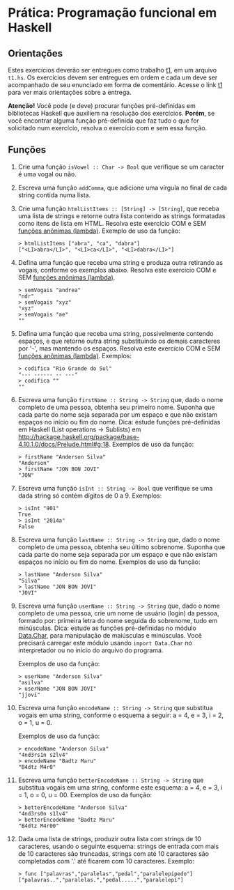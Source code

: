 # Prática: Programação funcional em Haskell

## Orientações

Estes exercícios deverão ser entregues como trabalho [t1](../../../trabalhos/t1), em um arquivo `t1.hs`. Os exercícios devem ser entregues em ordem e cada um deve ser acompanhado de seu enunciado em forma de comentário. Acesse o link [t1](../../../trabalhos/t1) para ver mais orientações sobre a entrega.

**Atenção!** Você pode (e deve) procurar funções pré-definidas em bibliotecas Haskell que auxiliem na resolução dos exercícios. **Porém**, se você encontrar alguma função pré-definida que faz tudo o que for solicitado num exercício, resolva o exercício com e sem essa função.


## Funções


1. Crie uma função `isVowel :: Char -> Bool` que verifique se um caracter é uma vogal ou não.

2. Escreva uma função `addComma`, que adicione uma vírgula no final de cada string contida numa lista.

3. Crie uma função `htmlListItems :: [String] -> [String]`, que receba uma lista de strings e retorne outra lista contendo as strings formatadas como itens de lista em HTML. Resolva este exercício COM e SEM [funções anônimas (lambda)](https://wiki.haskell.org/Anonymous_function). Exemplo de uso da função:

   ```
   > htmlListItems ["abra", "ca", "dabra"]
   ["<LI>abra</LI>", "<LI>ca</LI>", "<LI>dabra</LI>"]
   ```

4. Defina uma função que receba uma string e produza outra retirando as vogais, conforme os exemplos abaixo. Resolva este exercício COM e SEM [funções anônimas (lambda)](https://wiki.haskell.org/Anonymous_function).

   ```
   > semVogais "andrea"
   "ndr"
   > semVogais "xyz"
   "xyz"
   > semVogais "ae"
   ""
   ```

5. Defina uma função que receba uma string, possivelmente contendo espaços, e que retorne outra string substituindo os demais caracteres por '-', mas mantendo os espaços. Resolva este exercício COM e SEM [funções anônimas (lambda)](https://wiki.haskell.org/Anonymous_function). Exemplos:

   ```
   > codifica "Rio Grande do Sul"
   "--- ------ -- ---"
   > codifica ""
   ""
   ```

6. Escreva uma função `firstName :: String -> String` que, dado o nome completo de uma pessoa, obtenha seu primeiro nome. Suponha que cada parte do nome seja separada por um espaço e que não existam espaços no início ou fim do nome. Dica: estude funções pré-definidas em Haskell (List operations -> Sublists) em http://hackage.haskell.org/package/base-4.10.1.0/docs/Prelude.html#g:18.  Exemplos de uso da função:

   ```
   > firstName "Anderson Silva"
   "Anderson"
   > firstName "JON BON JOVI"
   "JON"
   ```

7. Escreva uma função `isInt :: String -> Bool` que verifique se uma dada string só contém dígitos de 0 a 9. Exemplos:

   ```
   > isInt "901"
   True
   > isInt "2014a"
   False
   ```

8. Escreva uma função `lastName :: String -> String` que, dado o nome completo de uma pessoa, obtenha seu último sobrenome. Suponha que cada parte do nome seja separada por um espaço e que não existam espaços no início ou fim do nome. Exemplos de uso da função:

   ```
   > lastName "Anderson Silva"
   "Silva"
   > lastName "JON BON JOVI"
   "JOVI"
   ```

9. Escreva uma função `userName :: String -> String` que, dado o nome completo de uma pessoa, crie um nome de usuário (login) da pessoa, formado por: primeira letra do nome seguida do sobrenome, tudo em minúsculas. Dica: estude as funções pré-definidas no módulo [Data.Char](http://hackage.haskell.org/package/base-4.10.1.0/docs/Data-Char.html), para manipulação de maiúsculas e minúsculas. Você precisará carregar este módulo usando `import Data.Char` no interpretador ou no início do arquivo do programa.

   Exemplos de uso da função:
   ```
   > userName "Anderson Silva"
   "asilva"
   > userName "JON BON JOVI"
   "jjovi"
   ```
   
10. Escreva uma função `encodeName :: String -> String` que substitua vogais em uma string, conforme o esquema a seguir: a = 4, e = 3, i = 2, o = 1, u = 0.

    Exemplos de uso da função:

    ```
    > encodeName "Anderson Silva"
    "4nd3rs1n s2lv4"
    > encodeName "Badtz Maru"
    "B4dtz M4r0"
    ```
   
11. Escreva uma função `betterEncodeName :: String -> String` que substitua vogais em uma string, conforme este esquema: a = 4, e = 3, i = 1, o = 0, u = 00.  Exemplos de uso da função:

    ```
    > betterEncodeName "Anderson Silva"
    "4nd3rs0n s1lv4"
    > betterEncodeName "Badtz Maru"
    "B4dtz M4r00"
    ```

12. Dada uma lista de strings, produzir outra lista com strings de 10 caracteres, usando o seguinte esquema: strings de entrada com mais de 10 caracteres são truncadas, strings com até 10 caracteres são completadas com '.' até ficarem com 10 caracteres. Exemplo:

    ```
    > func ["palavras","paralelas","pedal","paralelepipedo"]
    ["palavras..","paralelas.","pedal.....","paralelepi"]
    ```
